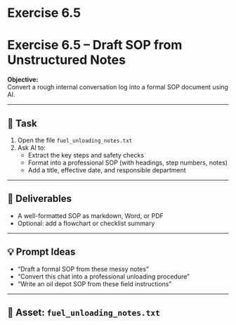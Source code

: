 # Exercise 6.5

# Exercise 6.5 – Draft SOP from Unstructured Notes

**Objective:**  
Convert a rough internal conversation log into a formal SOP document using AI.

---

## 📝 Task

1. Open the file `fuel_unloading_notes.txt`
2. Ask AI to:
   - Extract the key steps and safety checks
   - Format into a professional SOP (with headings, step numbers, notes)
   - Add a title, effective date, and responsible department

---

## 🎯 Deliverables

- A well-formatted SOP as markdown, Word, or PDF
- Optional: add a flowchart or checklist summary

---

## 💡 Prompt Ideas

- “Draft a formal SOP from these messy notes”
- “Convert this chat into a professional unloading procedure”
- “Write an oil depot SOP from these field instructions”

---

## 📁 Asset: `fuel_unloading_notes.txt`

